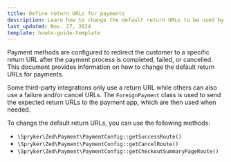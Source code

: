 ```yaml
---
title: Define return URLs for payments
description: Learn how to change the default return URLs to be used by third-party payment service providers
last_updated: Nov. 27, 2024
template: howto-guide-template
---
```


Payment methods are configured to redirect the customer to a specific return URL after the payment process is completed, failed, or cancelled. This document provides information on how to change the default return URLs for payments.

Some third-party integrations only use a return URL while others can also use a failure and/or cancel URLs. The `ForeignPayment` class is used to send the expected return URLs to the payment app, which are then used when needed.

To change the default return URLs, you can use the following methods:

- `\Spryker\Zed\Payment\PaymentConfig::getSuccessRoute()`
- `\Spryker\Zed\Payment\PaymentConfig::getCancelRoute()`
- `\Spryker\Zed\Payment\PaymentConfig::getCheckoutSummaryPageRoute()`
